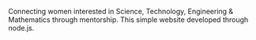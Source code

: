Connecting women interested in Science, Technology, Engineering & Mathematics through mentorship.
This simple website developed through node.js.

 
